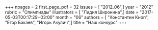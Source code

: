 +++
npages = 2
first_page_pdf = 32
issues = [ "2012_06",]
year = "2012"
rubric = "Олимпиады"
illustrators = [ "Лидия Широнина",]
date = "2017-05-03T00:17:29+03:00"
month = "06"
authors = [ "Константин Кноп", "Егор Бакаев", "Игорь Акулич",]
title = "Наш конкурс"
+++
